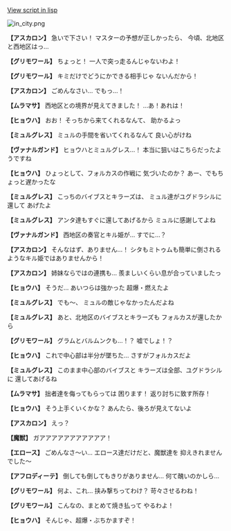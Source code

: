 [View script in lisp](../scripts/210102051.txt)

![in_city.png](../images/backgrounds/in_city.png)

**【アスカロン】**
急いで下さい！
マスターの予想が正しかったら、
今頃、北地区と西地区はっ…

**【グリモワール】**
ちょっと！
一人で突っ走るんじゃないわよ！

**【グリモワール】**
キミだけでどうにかできる相手じゃ
ないんだから！

**【アスカロン】**
ごめんなさい…
でもっ…！

**【ムラマサ】**
西地区との境界が見えてきました！
…あ！あれは！

**【ヒョウハ】**
おお！
そっちから来てくれるなんて、
助かるよっ

**【ミュルグレス】**
ミュルの手間を省いてくれるなんて
良い心がけね

**【ヴァナルガンド】**
ヒョウハとミュルグレス…！
本当に狙いはこちらだったようですね

**【ヒョウハ】**
ひょっとして、フォルカスの作戦に
気づいたのか？
あー、でもちょっと遅かったな

**【ミュルグレス】**
こっちのバイブスとキラーズは、
ミュル達がユグドラシルに還して
あげたよ

**【ミュルグレス】**
アンタ達もすぐに還してあげるから
ミュルに感謝してよね

**【ヴァナルガンド】**
西地区の奏官とキル姫が…
すでに…？

**【アスカロン】**
そんなはず、ありません…！
シタもミトゥムも簡単に倒される
ようなキル姫ではありませんから！

**【アスカロン】**
姉妹ならではの連携も…
羨ましいくらい息が合っていましたっ

**【ヒョウハ】**
そうだ…
あいつらは強かった
超爆・燃えたよ

**【ミュルグレス】**
でも～、
ミュルの敵じゃなかったんだよね

**【ミュルグレス】**
あと、北地区のバイブスとキラーズも
フォルカスが還したから

**【グリモワール】**
グラムとバルムンクも…！？
嘘でしょ！？

**【ヒョウハ】**
これで中心部は半分が墜ちた…
さすがフォルカスだよ

**【ミュルグレス】**
このまま中心部のバイブスと
キラーズは全部、ユグドラシルに
還してあげるね

**【ムラマサ】**
拙者達を侮ってもらっては
困ります！
返り討ちに致す所存！

**【ヒョウハ】**
そう上手くいくかな？
あんたら、後ろが見えてないよ

**【アスカロン】**
えっ？

**【魔獣】**
ガアアアアアアアアアアア！

**【エロース】**
ごめんなさ～い…
エロース達だけだと、魔獣達を
抑えきれませんでした～

**【アフロディーテ】**
倒しても倒してもきりがありません…
何て醜いのかしら…

**【グリモワール】**
何よ、これ…
挟み撃ちってわけ？
苛々させるわね！

**【グリモワール】**
こんなの、まとめて焼き払って
やるわよ！

**【ヒョウハ】**
そんじゃ、超爆・ぶちかますぞ！